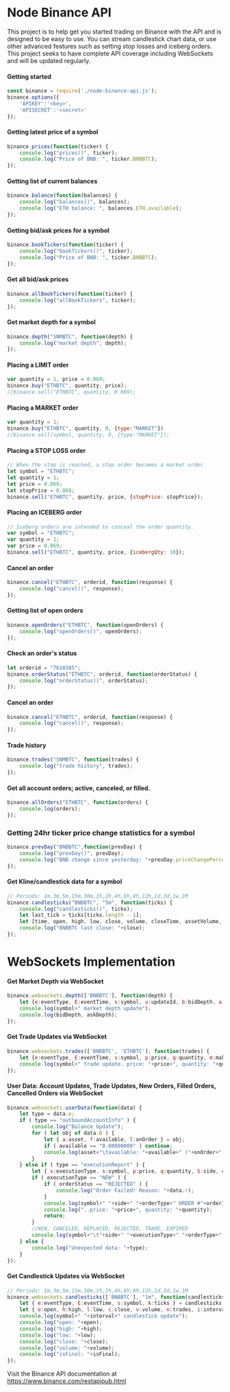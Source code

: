 # Node Binance API
This project is to help get you started trading on Binance with the API and is designed to be easy to use. You can stream candlestick chart data, or use other advanced features such as setting stop losses and iceberg orders. This project seeks to have complete API coverage including WebSockets and will be updated regularly.

#### Getting started
```javascript
const binance = require('./node-binance-api.js');
binance.options({
	'APIKEY':'<key>',
	'APISECRET':'<secret>'
});
```

#### Getting latest price of a symbol
```javascript
binance.prices(function(ticker) {
	console.log("prices()", ticker);
	console.log("Price of BNB: ", ticker.BNBBTC);
});
```

#### Getting list of current balances
```javascript
binance.balance(function(balances) {
	console.log("balances()", balances);
	console.log("ETH balance: ", balances.ETH.available);
});
```

#### Getting bid/ask prices for a symbol
```javascript
binance.bookTickers(function(ticker) {
	console.log("bookTickers()", ticker);
	console.log("Price of BNB: ", ticker.BNBBTC);
});
```

#### Get all bid/ask prices
```javascript
binance.allBookTickers(function(ticker) {
	console.log("allBookTickers", ticker);
});
```

#### Get market depth for a symbol
```javascript
binance.depth("SNMBTC", function(depth) {
	console.log("market depth", depth);
});
```

#### Placing a LIMIT order
```javascript
var quantity = 1, price = 0.069;
binance.buy("ETHBTC", quantity, price);
//binance.sell("ETHBTC", quantity, 0.069);
```

#### Placing a MARKET order
```javascript
var quantity = 1;
binance.buy("ETHBTC", quantity, 0, {type:"MARKET"})
//binance.sell(symbol, quantity, 0, {type:"MARKET"});
```

#### Placing a STOP LOSS order
```javascript
// When the stop is reached, a stop order becomes a market order
let symbol = "ETHBTC";
let quantity = 1;
let price = 0.069;
let stopPrice = 0.068;
binance.sell("ETHBTC", quantity, price, {stopPrice: stopPrice});
```

#### Placing an ICEBERG order
```javascript
// Iceberg orders are intended to conceal the order quantity.
var symbol = "ETHBTC";
var quantity = 1;
var price = 0.069;
binance.sell("ETHBTC", quantity, price, {icebergQty: 10});
```

#### Cancel an order
```javascript
binance.cancel("ETHBTC", orderid, function(response) {
	console.log("cancel()", response);
});
```

#### Getting list of open orders
```javascript
binance.openOrders("ETHBTC", function(openOrders) {
	console.log("openOrders()", openOrders);
});
```

#### Check an order's status
```javascript
let orderid = "7610385";
binance.orderStatus("ETHBTC", orderid, function(orderStatus) {
	console.log("orderStatus()", orderStatus);
});
```

#### Cancel an order
```javascript
binance.cancel("ETHBTC", orderid, function(response) {
	console.log("cancel()", response);
});
```

#### Trade history
```javascript
binance.trades("SNMBTC", function(trades) {
	console.log("trade history", trades);
});
```

#### Get all account orders; active, canceled, or filled.
```javascript
binance.allOrders("ETHBTC", function(orders) {
	console.log(orders);
});
```

### Getting 24hr ticker price change statistics for a symbol
```javascript
binance.prevDay("BNBBTC",function(prevDay) {
	console.log("prevDay()", prevDay);
	console.log("BNB change since yesterday: "+prevDay.priceChangePercent+"%")
});
```

#### Get Kline/candlestick data for a symbol
```javascript
// Periods: 1m,3m,5m,15m,30m,1h,2h,4h,6h,8h,12h,1d,3d,1w,1M
binance.candlesticks("BNBBTC", "5m", function(ticks) {
	console.log("candlesticks()", ticks);
	let last_tick = ticks[ticks.length - 1];
	let [time, open, high, low, close, volume, closeTime, assetVolume, trades, buyBaseVolume, buyAssetVolume, ignored] = last_tick;
	console.log("BNBBTC last close: "+close);
});
```

# WebSockets Implementation

#### Get Market Depth via WebSocket
```javascript
binance.websockets.depth(['BNBBTC'], function(depth) {
	let {e:eventType, E:eventTime, s:symbol, u:updateId, b:bidDepth, a:askDepth} = depth;
	console.log(symbol+" market depth update");
	console.log(bidDepth, askDepth);
});
```

#### Get Trade Updates via WebSocket
```javascript
binance.websockets.trades(['BNBBTC', 'ETHBTC'], function(trades) {
	let {e:eventType, E:eventTime, s:symbol, p:price, q:quantity, m:maker, a:tradeId} = trades;
	console.log(symbol+" trade update. price: "+price+", quantity: "+quantity+", maker: "+maker);
});
```

#### User Data: Account Updates, Trade Updates, New Orders, Filled Orders, Cancelled Orders via WebSocket
```javascript
binance.websockets.userData(function(data) {
	let type = data.e;
	if ( type == "outboundAccountInfo" ) {
		console.log("Balance Update");
		for ( let obj of data.B ) {
			let { a:asset, f:available, l:onOrder } = obj;
			if ( available == "0.00000000" ) continue;
			console.log(asset+"\tavailable: "+available+" ("+onOrder+" on order)");
		}
	} else if ( type == "executionReport" ) {
		let { x:executionType, s:symbol, p:price, q:quantity, S:side, o:orderType, i:orderId, X:orderStatus } = data;
		if ( executionType == "NEW" ) {
			if ( orderStatus == "REJECTED" ) {
				console.log("Order Failed! Reason: "+data.r);
			}
			console.log(symbol+" "+side+" "+orderType+" ORDER #"+orderId+" ("+orderStatus+")");
			console.log("..price: "+price+", quantity: "+quantity);
			return;
		}
		//NEW, CANCELED, REPLACED, REJECTED, TRADE, EXPIRED
		console.log(symbol+"\t"+side+" "+executionType+" "+orderType+" ORDER #"+orderId);
	} else {
		console.log("Unexpected data: "+type);
	}
});
```

#### Get Candlestick Updates via WebSocket
```javascript
// Periods: 1m,3m,5m,15m,30m,1h,2h,4h,6h,8h,12h,1d,3d,1w,1M
binance.websockets.candlesticks(['BNBBTC'], "1m", function(candlesticks) {
	let { e:eventType, E:eventTime, s:symbol, k:ticks } = candlesticks;
	let { o:open, h:high, l:low, c:close, v:volume, n:trades, i:interval, x:isFinal, q:quoteVolume, V:buyVolume, Q:quoteBuyVolume } = ticks;
	console.log(symbol+" "+interval+" candlestick update");
	console.log("open: "+open);
	console.log("high: "+high);
	console.log("low: "+low);
	console.log("close: "+close);
	console.log("volume: "+volume);
	console.log("isFinal: "+isFinal);
});
```

Visit the Binance API documentation at https://www.binance.com/restapipub.html
